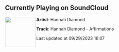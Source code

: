 ## Currently Playing on SoundCloud

[<img align="left" width="100" src="https://i1.sndcdn.com/artworks-uYfBe7SQVdP9-0-t500x500.jpg">](https://soundcloud.com/hannahdiamond/hannah-diamond-affirmations-1?in=saxurn/sets/new-1/)

**Artist**: Hannah Diamond 

**Track**: Hannah Diamond - Affirmations

Last updated at 09/29/2023 16:07
